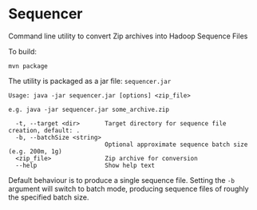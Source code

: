 # Sequencer

Command line utility to convert Zip archives into Hadoop Sequence Files

To build:

```mvn package```

The utility is packaged as a jar file: `sequencer.jar`

```
Usage: java -jar sequencer.jar [options] <zip_file>

e.g. java -jar sequencer.jar some_archive.zip

  -t, --target <dir>       Target directory for sequence file creation, default: .
  -b, --batchSize <string>
                           Optional approximate sequence batch size (e.g. 200m, 1g)
  <zip_file>               Zip archive for conversion
  --help                   Show help text
```

Default behaviour is to produce a single sequence file.
Setting the `-b` argument will switch to batch mode, producing sequence files of roughly the specified batch size.
